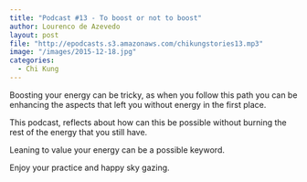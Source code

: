 ```yaml
---
title: "Podcast #13 - To boost or not to boost"
author: Lourenco de Azevedo
layout: post
file: "http://epodcasts.s3.amazonaws.com/chikungstories13.mp3"
image: "/images/2015-12-18.jpg"
categories:
  - Chi Kung
---
```

Boosting your energy can be tricky, as when you follow this path you can be enhancing the aspects that left you without energy in the first place. 

This podcast, reflects about how can this be possible without burning the rest of the energy that you still have. 

Leaning to value your energy can be a possible keyword. 

Enjoy your practice and happy sky gazing.